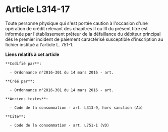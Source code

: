 # Article L314-17

Toute personne physique qui s'est portée caution à l'occasion d'une opération de crédit relevant des chapitres II ou III du
présent titre est informée par l'établissement prêteur de la défaillance du débiteur principal dès le premier incident de
paiement caractérisé susceptible d'inscription au fichier institué à l'article L. 751-1.

**Liens relatifs à cet article**

	**Codifié par**:

	  - Ordonnance n°2016-301 du 14 mars 2016 - art.

	**Créé par**:

	  - Ordonnance n°2016-301 du 14 mars 2016 - art.

	**Anciens textes**:

	  - Code de la consommation - art. L313-9, hors sanction (Ab)

	**Cite**:

	  - Code de la consommation - art. L751-1 (VD)
